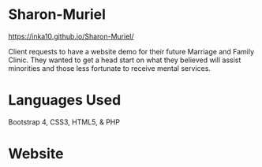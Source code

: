# Sharon-Muriel

https://inka10.github.io/Sharon-Muriel/

Client requests to have a website demo for their future Marriage and Family Clinic. They wanted to get a head start on what they believed will assist minorities and those less fortunate to receive mental services. 

# Languages Used

Bootstrap 4, CSS3, HTML5, & PHP

# Website 


